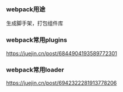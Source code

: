 ### webpack用途
生成脚手架，打包组件库

### webpack常用plugins
https://juejin.cn/post/6844904193589772301

### webpack常用loader
https://juejin.cn/post/6942322281913778206
